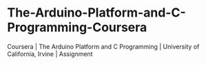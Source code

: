 # The-Arduino-Platform-and-C-Programming-Coursera

Coursera | The Arduino Platform and C Programming | University of California, Irvine | Assignment
